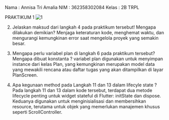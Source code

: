 Nama    : Annisa Tri Amalia
NIM     : 362358302084
Kelas   : 2B TRPL

PRAKTIKUM 1
![1](image.png)

2. Jelaskan maksud dari langkah 4 pada praktikum tersebut! Mengapa dilakukan demikian?
Menjaga keteraturan kode, menghemat waktu, dan mengurangi kemungkinan error saat mengelola proyek yang semakin besar. 

3. Mengapa perlu variabel plan di langkah 6 pada praktikum tersebut? Mengapa dibuat konstanta ?
variabel plan digunakan untuk menyimpan instance dari kelas Plan, yang kemungkinan merupakan model data yang mewakili rencana atau daftar tugas yang akan ditampilkan di layar PlanScreen. 

4. Apa kegunaan method pada Langkah 11 dan 13 dalam lifecyle state ?
Pada langkah 11 dan 13 dalam kode tersebut, terdapat dua metode lifecycle penting untuk widget stateful di Flutter: initState dan dispose. Keduanya digunakan untuk menginisialisasi dan membersihkan resource, terutama untuk objek yang memerlukan manajemen khusus seperti ScrollController.
